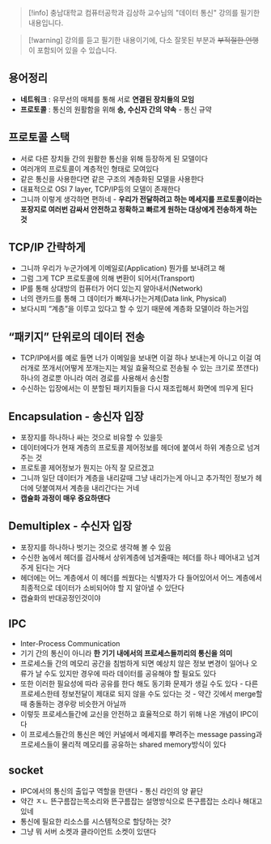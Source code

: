 > [!info] 충남대학교 컴퓨터공학과 김상하 교수님의 "데이터 통신" 강의를 필기한 내용입니다.

> [!warning] 강의를 듣고 필기한 내용이기에, 다소 잘못된 부분과 ~~부적절한 언행~~ 이 포함되어 있을 수 있습니다.

## 용어정리

- **네트워크** : 유무선의 매체를 통해 서로 **연결된 장치들의 모임**
- **프로토콜** : 통신의 원활함을 위해 **송, 수신자 간의 약속** - 통신 규약

## 프로토콜 스택

- 서로 다른 장치들 간의 원활한 통신을 위해 등장하게 된 모델이다
- 여러개의 프로토콜이 계층적인 형태로 모여있다
- 같은 통신을 사용한다면 같은 구조의 계층화된 모델을 사용한다
- 대표적으로 OSI 7 layer, TCP/IP등의 모델이 존재한다
- 그니까 이렇게 생각하면 편하네 - **우리가 전달하려고 하는 메세지를 프로토콜이라는 포장지로 여러번 감싸서 안전하고 정확하고 빠르게 원하는 대상에게 전송하게 하는 것**

## TCP/IP 간략하게

- 그니까 우리가 누군가에게 이메일로(Application) 뭔가를 보내려고 해
- 그럼 그게 TCP 프로토콜에 의해 변환이 되어서(Transport)
- IP를 통해 상대방의 컴퓨터가 어디 있는지 알아내서(Network)
- 너의 랜카드를 통해 그 데이터가 빠져나가는거제(Data link, Physical)
- 보다시피 “계층”을 이루고 있다고 할 수 있기 때문에 계층화 모델이라 하는거임

## “패키지” 단위로의 데이터 전송

- TCP/IP에서를 예로 들면 너가 이메일을 보내면 이걸 하나 보내는게 아니고 이걸 여러개로 쪼개서(어떻게 쪼개는지는 제일 효율적으로 전송될 수 있는 크기로 쪼갠다) 하나의 경로뿐 아니라 여러 경로를 사용해서 송신함
- 수신하는 입장에서는 이 분할된 패키지들을 다시 재조립해서 화면에 띄우게 된다

## Encapsulation - 송신자 입장

- 포장지를 하나하나 싸는 것으로 비유할 수 있을듯
- 데이터에다가 현재 계층의 프로토콜 제어정보를 헤더에 붙여서 하위 계층으로 넘겨주는 것
- 프로토콜 제어정보가 뭔지는 아직 잘 모르겠고
- 그니까 일단 데이터가 계층을 내리갈때 그냥 내리가는게 아니고 추가적인 정보가 헤더에 덧붙여져서 계층을 내리간다는 거네
- **캡슐화 과정이 매우 중요하댄다**

## Demultiplex - 수신자 입장

- 포장지를 하나하나 벗기는 것으로 생각해 볼 수 있음
- 수신한 놈에서 헤더를 검사해서 상위계층에 넘겨줄때는 헤더를 하나 떼어내고 넘겨주게 된다는 거다
- 헤더에는 어느 계층에서 이 헤더를 씌웠다는 식별자가 다 들어있어서 어느 계층에서 최종적으로 데이터가 소비되어야 할 지 알아낼 수 있단다
- 캡슐화의 반대공정인것이야

## IPC

- Inter-Process Communication
- 기기 간의 통신이 아니라 **한 기기 내에서의 프로세스들끼리의 통신을 의미**
- 프로세스들 간의 메모리 공간을 침범하게 되면 예상치 않은 정보 변경이 일어나 오류가 날 수도 있지만 경우에 따라 데이터를 공유해야 할 필요도 있다
- 또한 이러한 필요성에 따라 공유를 한다 해도 동기화 문제가 생길 수도 있다 - 다른 프로세스한테 정보전달이 제대로 되지 않을 수도 있다는 것 - 약간 깃에서 merge할때 충돌하는 경우랑 비슷한거 아닐까
- 이렇듯 프로세스들간에 교신을 안전하고 효율적으로 하기 위해 나온 개념이 IPC이다
- 이 프로세스들간의 통신은 메인 커널에서 메세지를 뿌려주는 message passing과 프로세스들이 물리적 메모리를 공유하는 shared memory방식이 있다

## socket

- IPC에서의 통신의 출입구 역할을 한댄다 - 통신 라인의 양 끝단
- 약간 ㅈㄴ 뜬구름잡는목소리와 뜬구름잡는 설명방식으로 뜬구름잡는 소리나 해대고 있네
- 통신에 필요한 리소스를 시스템적으로 할당하는 것?
- 그냥 뭐 서버 소켓과 클라이언트 소켓이 있댄다